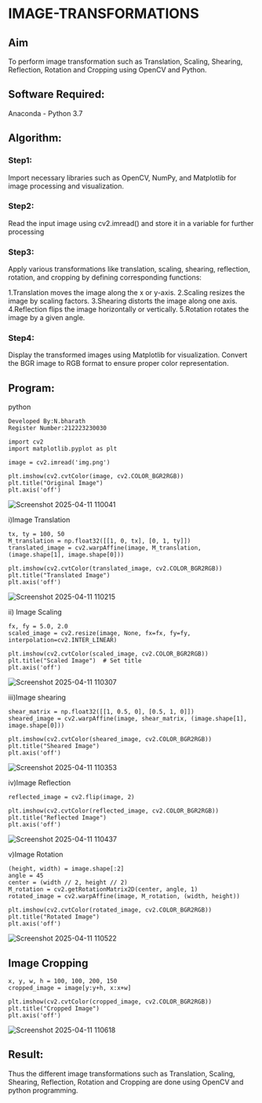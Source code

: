 # IMAGE-TRANSFORMATIONS


## Aim
To perform image transformation such as Translation, Scaling, Shearing, Reflection, Rotation and Cropping using OpenCV and Python.

## Software Required:
Anaconda - Python 3.7

## Algorithm:
### Step1:
Import necessary libraries such as OpenCV, NumPy, and Matplotlib for image processing and visualization.

### Step2:
Read the input image using cv2.imread() and store it in a variable for further processing

### Step3:
Apply various transformations like translation, scaling, shearing, reflection, rotation, and cropping by defining corresponding functions:

1.Translation moves the image along the x or y-axis. 2.Scaling resizes the image by scaling factors. 3.Shearing distorts the image along one axis. 4.Reflection flips the image horizontally or vertically. 5.Rotation rotates the image by a given angle.

### Step4:
Display the transformed images using Matplotlib for visualization. Convert the BGR image to RGB format to ensure proper color representation.


## Program:
python
```
Developed By:N.bharath
Register Number:212223230030
```
```
import cv2
import matplotlib.pyplot as plt

image = cv2.imread('img.png') 

plt.imshow(cv2.cvtColor(image, cv2.COLOR_BGR2RGB)) 
plt.title("Original Image")  
plt.axis('off') 
```
![Screenshot 2025-04-11 110041](https://github.com/user-attachments/assets/11845e2e-9762-42d1-81c2-015944ec8c33)

i)Image Translation
```
tx, ty = 100, 50  
M_translation = np.float32([[1, 0, tx], [0, 1, ty]])
translated_image = cv2.warpAffine(image, M_translation, (image.shape[1], image.shape[0])) 

plt.imshow(cv2.cvtColor(translated_image, cv2.COLOR_BGR2RGB))  
plt.title("Translated Image")  
plt.axis('off')
```
![Screenshot 2025-04-11 110215](https://github.com/user-attachments/assets/5cbe3bb2-1234-43ea-b000-86e17600455b)

ii) Image Scaling
```
fx, fy = 5.0, 2.0  
scaled_image = cv2.resize(image, None, fx=fx, fy=fy, interpolation=cv2.INTER_LINEAR)

plt.imshow(cv2.cvtColor(scaled_image, cv2.COLOR_BGR2RGB))  
plt.title("Scaled Image")  # Set title
plt.axis('off')
```
![Screenshot 2025-04-11 110307](https://github.com/user-attachments/assets/72fe12fb-b493-4370-9434-f4dabc0587fd)



iii)Image shearing
```
shear_matrix = np.float32([[1, 0.5, 0], [0.5, 1, 0]])
sheared_image = cv2.warpAffine(image, shear_matrix, (image.shape[1], image.shape[0]))

plt.imshow(cv2.cvtColor(sheared_image, cv2.COLOR_BGR2RGB))  
plt.title("Sheared Image")  
plt.axis('off')
```
![Screenshot 2025-04-11 110353](https://github.com/user-attachments/assets/4fb29770-6694-4bc2-8574-d6a31ea4e1a1)

iv)Image Reflection
```
reflected_image = cv2.flip(image, 2)

plt.imshow(cv2.cvtColor(reflected_image, cv2.COLOR_BGR2RGB))  
plt.title("Reflected Image")  
plt.axis('off')
```
![Screenshot 2025-04-11 110437](https://github.com/user-attachments/assets/e0be3abc-cc46-4655-b731-6204a52adc1d)



v)Image Rotation
```
(height, width) = image.shape[:2] 
angle = 45 
center = (width // 2, height // 2)  
M_rotation = cv2.getRotationMatrix2D(center, angle, 1)
rotated_image = cv2.warpAffine(image, M_rotation, (width, height))

plt.imshow(cv2.cvtColor(rotated_image, cv2.COLOR_BGR2RGB)) 
plt.title("Rotated Image")  
plt.axis('off')
```
![Screenshot 2025-04-11 110522](https://github.com/user-attachments/assets/17e1983a-c17c-4038-97e1-cf95e14b2b75)



## Image Cropping

```
x, y, w, h = 100, 100, 200, 150 
cropped_image = image[y:y+h, x:x+w]

plt.imshow(cv2.cvtColor(cropped_image, cv2.COLOR_BGR2RGB)) 
plt.title("Cropped Image")  
plt.axis('off')
```
![Screenshot 2025-04-11 110618](https://github.com/user-attachments/assets/997a67ae-0671-4ccd-896a-8355e0befc1b)


## Result: 

Thus the different image transformations such as Translation, Scaling, Shearing, Reflection, Rotation and Cropping are done using OpenCV and python programming.
